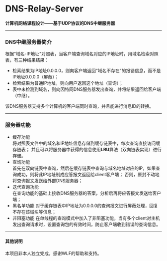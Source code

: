 # DNS-Relay-Server
**计算机网络课程设计——基于UDP协议的DNS中继服务器**

---
### DNS中继服务器简介
根据"域名-IP地址"对照表，当客户端查询域名对应的IP地址时，用域名检索对照表，有三种结果结果：
+ 检索结果为IP地址0.0.0.0，则向客户端返回"域名不存在"的报错信息，而不是IP地址0.0.0.0（屏蔽）；
+ 检索结果为普通IP地址，则向用户返回这个地址（查询）；
+ 表中未检测到域名，则向因特网DNS服务器发出查询，并将结果返回给客户端（中继）。   

该DNS服务器支持多个计算机的客户端同时查询，并且能进行消息ID的转换。

---
### 服务器功能
+ 缓存功能   
将对照表文件中的域名和IP地址信息存储到缓存链表中，每次查询直接访问缓存链表；
并且可以将服务器中获得的信息使用**LRU**算法（双向链表实现）进行存储。
+ 查询功能  
首先在双向链表中查询，然后在缓存链表中查询与域名地址对应的IP，如果查询成功，则将此IP地址制成应答报文返回给client客户端；
否则，原封不动地将查询报文发送给外部DNS服务器；
+ 迭代查询功能  
在查询功能的基础上接收DNS服务器的答案，分析后再将应答报文发送给客户端；
+ 黑名单功能 
对于缓存链表中IP地址为0.0.0.0的查询报文进行屏蔽处理，回复不存在该域名等信息；
+ 非阻塞功能 
在单线程的查询模式中加入了非阻塞功能，当有多个client对主机发出查询请求时，设置查询包的有效时间，防止客户端收到错误的查询信息。

---
#### 其他说明
本项目非本人独立完成，感谢WLF的帮助和支持。
